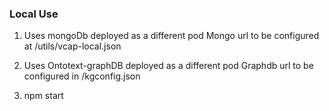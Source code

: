 ### Local Use

1) Uses mongoDb deployed as a different pod
Mongo url to be configured at <RI>/utils/vcap-local.json

2) Uses Ontotext-graphDB deployed as a different pod
Graphdb url to be configured in <RI>/kgconfig.json

3) npm start

